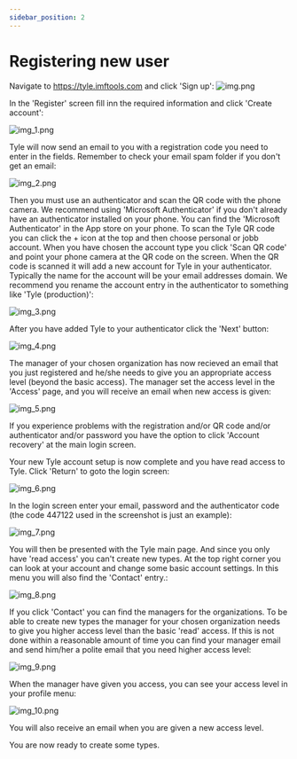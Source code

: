 ```yaml
---
sidebar_position: 2
---
```


# Registering new user

Navigate to https://tyle.imftools.com and click 'Sign up':
![img.png](img/registering1.png)

In the 'Register' screen fill inn the required information and click 'Create account':

![img_1.png](img/registering2.png)

Tyle will now send an email to you with a registration code you need to enter in the fields. Remember to check your
email spam folder if you don't get an email:

![img_2.png](img/registering3.png)

Then you must use an authenticator and scan the QR code with the phone camera. We recommend using 'Microsoft
Authenticator' if you don't already have an authenticator installed on your phone. You can find the 'Microsoft
Authenticator' in the App store on your phone. To scan the Tyle QR code you can click the + icon at the top and then
choose personal or jobb account. When you have chosen the account type you click 'Scan QR code' and point your phone
camera at the QR code on the screen. When the QR code is scanned it will add a new account for Tyle in your
authenticator. Typically the name for the account will be your email addresses domain. We recommend you rename the
account entry in the authenticator to something like 'Tyle (production)':

![img_3.png](img/registering4.png)

After you have added Tyle to your authenticator click the 'Next' button:

![img_4.png](img/registering5.png)

The manager of your chosen organization has now recieved an email that you just registered and he/she needs to give you
an appropriate access level (beyond the basic access). The manager set the access level in the 'Access' page, and you
will receive an email when new access is given:

![img_5.png](img/registering6.png)

If you experience problems with the registration and/or QR code and/or authenticator and/or password you have the option
to click 'Account recovery' at the main login screen.

Your new Tyle account setup is now complete and you have read access to Tyle. Click 'Return' to goto the login screen:

![img_6.png](img/registering7.png)

In the login screen enter your email, password and the authenticator code (the code 447122 used in the screenshot is
just an example):

![img_7.png](img/registering8.png)

You will then be presented with the Tyle main page. And since you only have 'read access' you can't create new types. At
the top right corner you can look at your account and change some basic account settings. In this menu you will also
find the 'Contact' entry.:

![img_8.png](img/registering9.png)

If you click 'Contact' you can find the managers for the organizations. To be able to create new types the manager for
your chosen organization needs to give you higher access level than the basic 'read' access. If this is not done within
a reasonable amount of time you can find your manager email and send him/her a polite email that you need higher access
level:

![img_9.png](img/registering10.png)

When the manager have given you access, you can see your access level in your profile menu:

![img_10.png](img/registering11.png)

You will also receive an email when you are given a new access level.

You are now ready to create some types.

